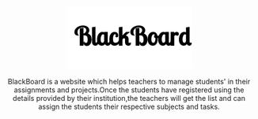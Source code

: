 <p align="center"><img src="blackboard.png" /></p>
<p align="center">BlackBoard is a website which helps teachers to manage students' in their assignments and projects.Once the students have registered using the details provided by their institution,the teachers will get the list and can assign the students their respective subjects and tasks.</p>
